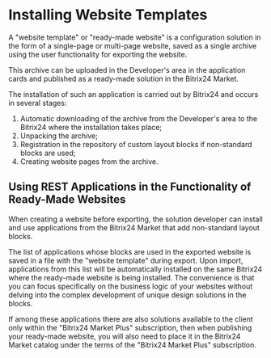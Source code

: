 # Installing Website Templates

A "website template" or "ready-made website" is a configuration solution in the form of a single-page or multi-page website, saved as a single archive using the user functionality for exporting the website.

This archive can be uploaded in the Developer's area in the application cards and published as a ready-made solution in the Bitrix24 Market.

The installation of such an application is carried out by Bitrix24 and occurs in several stages:

1. Automatic downloading of the archive from the Developer's area to the Bitrix24 where the installation takes place;
2. Unpacking the archive;
3. Registration in the repository of custom layout blocks if non-standard blocks are used;
4. Creating website pages from the archive.

## Using REST Applications in the Functionality of Ready-Made Websites

When creating a website before exporting, the solution developer can install and use applications from the Bitrix24 Market that add non-standard layout blocks.

The list of applications whose blocks are used in the exported website is saved in a file with the "website template" during export. Upon import, applications from this list will be automatically installed on the same Bitrix24 where the ready-made website is being installed. The convenience is that you can focus specifically on the business logic of your websites without delving into the complex development of unique design solutions in the blocks.

If among these applications there are also solutions available to the client only within the "Bitrix24 Market Plus" subscription, then when publishing your ready-made website, you will also need to place it in the Bitrix24 Market catalog under the terms of the "Bitrix24 Market Plus" subscription.